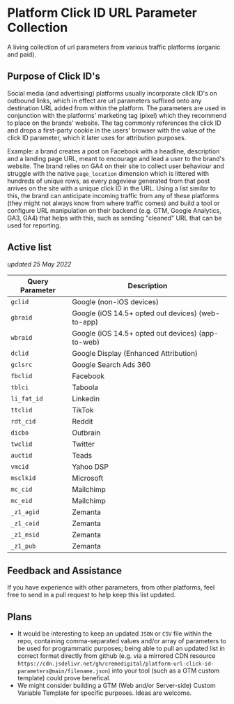 # Platform Click ID URL Parameter Collection

A living collection of url parameters from various traffic platforms (organic and paid). 

## Purpose of Click ID's

Social media (and advertising) platforms usually incorporate click ID's on outbound links, which in effect are url parameters suffixed onto any destination URL added from within the platform. The parameters are used in conjunction with the platforms' marketing tag (pixel) which they recommend to place on the brands' website. The tag commonly references the click ID and drops a first-party cookie in the users' browser with the value of the click ID parameter, which it later uses for attribution purposes.

Example: a brand creates a post on Facebook with a headline, description and a landing page URL, meant to encourage and lead a user to the brand's website. The brand relies on GA4 on their site to collect user behaviour and struggle with the native `page_location` dimension which is littered with hundreds of unique rows, as every pageview generated from that post arrives on the site with a unique click ID in the URL. Using a list similar to this, the brand can anticipate incoming traffic from any of these platforms (they might not always know from where traffic comes) and build a tool or configure URL manipulation on their backend (e.g. GTM, Google Analytics, GA3, GA4) that helps with this, such as sending "cleaned" URL that can be used for reporting.

## Active list

_updated 25 May 2022_

| Query Parameter | Description |
| ------------- | ------------- |
| `gclid` | Google (non-iOS devices) |
| `gbraid`| Google (iOS 14.5+ opted out devices) (web-to-app) |
| `wbraid`| Google (iOS 14.5+ opted out devices) (app-to-web) |
| `dclid` | Google Display (Enhanced Attribution) |
| `gclsrc` | Google Search Ads 360 |
| `fbclid` | Facebook |
| `tblci` | Taboola |
| `li_fat_id` | Linkedin |
| `ttclid` | TikTok |
| `rdt_cid` | Reddit |
| `dicbo` | Outbrain |
| `twclid` | Twitter |
| `auctid` | Teads |
| `vmcid` | Yahoo DSP |
| `msclkid` | Microsoft |
| `mc_cid` | Mailchimp |
| `mc_eid` | Mailchimp |
| `_z1_agid` | Zemanta |
| `_z1_caid` | Zemanta |
| `_z1_msid` | Zemanta |
| `_z1_pub` | Zemanta |

## Feedback and Assistance

If you have experience with other parameters, from other platforms, feel free to send in a pull request to help keep this list updated. 

## Plans
- It would be interesting to keep an updated `JSON` or `CSV` file within the repo, containing comma-separated values and/or array of parameters to be used for programmatic purposes; being able to pull an updated list in correct format directly from github (e.g. via a mirrored CDN resource `https://cdn.jsdelivr.net/gh/cremedigital/platform-url-click-id-parameters@main/filename.json`) into your tool (such as a GTM custom template) could prove benefical.
- We might consider building a GTM (Web and/or Server-side) Custom Variable Template for specific purposes. Ideas are welcome.
